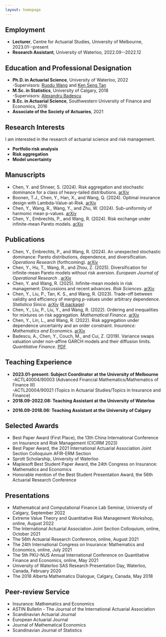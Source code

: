 ```yaml
---
layout: homepage
---
```


## Employment
- **Lecturer**, Centre for Actuarial Studies,  University of Melbourne, 2023.01--present
- **Research Assistant**, University of Waterloo, 2022.09--2022.12


## Education and Professional Designation
- **Ph.D. in Actuarial Science**, University of Waterloo, 2022
  <br>
  -Supervisors: [Ruodu Wang](http://sas.uwaterloo.ca/~wang/) and [Ken Seng Tan](https://uwaterloo.ca/statistics-and-actuarial-science/contacts/ken-seng-tan)
  <br>
- **M.Sc. in Statistics**, University of Calgary, 2018
  <br>
  -Supervisors: [Alexandru Badescu](https://contacts.ucalgary.ca/info/math/profiles/101-152917)
  <br>
- **B.Ec. in Actuarial Science**, Southwestern University of Finance and Economics, 2016
- **Associate of the Society of Actuaries**, 2021

## Research Interests

I am interested in the research of actuarial science and risk management.
- **Portfolio risk analysis** 
- **Risk aggregation** 
- **Model uncertainty** 


## Manuscripts
-  Chen, Y. and Shneer, S. (2024). Risk aggregation and stochastic dominance for a class of heavy-tailed distributions. 
  [arXiv](https://arxiv.org/abs/2408.15033)
-  Boonen, T.J., Chen, Y., Han, X., and Wang, Q. (2024). Optimal insurance design with Lambda-Value-at-Risk. 
  [arXiv](https://arxiv.org/abs/2408.09799)
-  Chen, Y., Wang, R., Wang, Y., and Zhu, W. (2024). Sub-uniformity of harmonic mean p-values. 
  [arXiv](https://arxiv.org/abs/2405.01368)
-  Chen, Y., Embrechts, P., and Wang, R. (2024). Risk exchange under infinite-mean Pareto models. 
  [arXiv](https://arxiv.org/abs/2403.20171)

## Publications 
-  Chen, Y., Embrechts, P., and Wang, R. (2024). An unexpected stochastic dominance: Pareto distributions, dependence, and diversification. _Operations Research_ (forthcoming). 
  [arXiv](https://arxiv.org/abs/2208.08471)
-  Chen, Y., Hu, T., Wang, R., and Zhou, Z. (2025). Diversification for infinite-mean Pareto models without risk aversion. _European Journal of Operational Research_ . 
  [arXiv](https://arxiv.org/abs/2404.18467)
-  Chen, Y. and Wang, R. (2025). Infinite-mean models in risk management: Discussions and recent advances. _Risk Sciences_.
  [arXiv](https://arxiv.org/abs/2408.08678)
-  Chen, Y., Liu, P., Tan, K. S., and Wang, R. (2023). Trade-off between validity and efficiency of merging p-values under arbitrary dependence. _Statistica Sinica_. 
  [arXiv](https://arxiv.org/abs/2007.12366)
  ([R package](https://github.com/YuyuChen-UW/pmerge))
-  Chen, Y., Liu, P., Liu, Y., and Wang, R. (2022). Ordering and inequalities for mixtures on risk aggregation. _Mathematical Finance_. 
  [arXiv](https://arxiv.org/abs/2007.12338)
-  Chen, Y., Lin, L., and Wang, R. (2022). Risk aggregation under dependence uncertainty and an order constraint. _Insurance: Mathematics and Economics_.
  [arXiv](https://arxiv.org/abs/2104.07718)
-  Badescu, A., Chen, Y., Couch, M., and Cui, Z. (2019). Variance swaps valuation under non-affine GARCH models and their diffusion limits. _Quantitative Finance_.
  [PDF](https://www.researchgate.net/publication/326759271_Variance_swaps_valuation_under_non-affine_GARCH_models_and_their_diffusion_limits/link/5b7c82a8a6fdcc5f8b5afd79/download)
 


  
## Teaching Experience
- **2023.01-present: Subject Coordinator at the University of Melbourne**
  <br>
  -ACTL40004/90003 (Advanced Financial Mathematics/Mathematics of Finance III)
  <br>
  -ACTL20004/90021 (Topics in Actuarial Studies/Topics in Insurance and Finance) 
- **2018.09-2022.08: Teaching Assistant at the University of Waterloo**
 <!-- 
  <br> 
  -ACTSC 231 (Introductory Financial Mathematics)
  <br>
  -ACTSC 232 (Life Contingencies 1)
  <br>
  -ACTSC 371 (Introduction to Investments)
  <br>
  -ACTSC 372 (Corporate Finance)
  <br>
  -ACTSC 446/846 (Mathematics of Financial Markets)
  <br>
  -MATBUS 471 (Fixed Income Securities)
  <br>
  -STAT 330 (Mathematical Statistics)
  <br>
  -STAT 333 (Applied Probability)
  -->
- **2016.09-2018.06: Teaching Assistant at the University of Calgary**
  <!-- 
  <br>
  -STAT 213 (Introduction to Statistics I)
   <br>
  -STAT 217 (Introduction to Statistics II)
  -->

## Selected Awards
- Best Paper Award (First Place), the 13th China International Conference on Insurance and Risk Management (CICIRM 2023)
- Best Paper Award, the 2021 International Actuarial Association Joint Section Colloquium AFIR-ERM Section
- Sprott Scholarship, University of Waterloo
- Maplesoft Best Student Paper Award, the 24th Congress on Insurance: Mathematics and Economics 
- Honorable mention of the Best Student Presentation Award, the 56th Actuarial Research Conference 

## Presentations
- Mathematical and Computational Finance Lab Seminar, University of Calgary, September 2022
- Extreme Value Theory and Quantitative Risk Management Workshop, online, August 2022
- The International Actuarial Association Joint Section Colloquium, online, October 2021 
- The 56th Actuarial Research Conference, online, August 2021 
- The 24th International Congress on Insurance: Mathematics and Economics, online, July 2021 
- The 5th PKU-NUS Annual International Conference on Quantitative Finance and Economics, online, May 2021 
- University of Waterloo SAS Research Presentation Day, Waterloo, Canada, February 2020  
- The 2018 Alberta Mathematics Dialogue, Calgary, Canada, May 2018

## Peer-review Service
- Insurance: Mathematics and Economics
- ASTIN Bulletin - The Journal of the International Actuarial Association
- Scandinavian Actuarial Journal
- European Actuarial Journal
- Journal of Mathematical Economics
- Scandinavian Journal of Statistics




